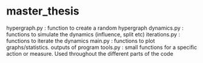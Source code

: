 # master_thesis

hypergraph.py : function to create a random hypergraph 
dynamics.py : functions to simulate the dynamics (influence, split etc)
iterations.py : functions to iterate the dynamics 
main.py : functions to plot graphs/statistics. outputs of program
tools.py : small functions for a specific action or measure. Used throughout the different parts of the code
